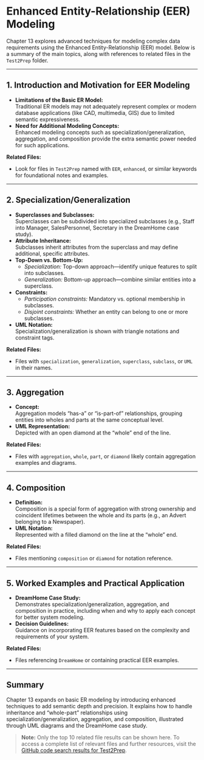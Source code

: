 # Enhanced Entity-Relationship (EER) Modeling

Chapter 13 explores advanced techniques for modeling complex data requirements using the Enhanced Entity-Relationship (EER) model. Below is a summary of the main topics, along with references to related files in the `Test2Prep` folder.

---

## 1. Introduction and Motivation for EER Modeling

- **Limitations of the Basic ER Model:**  
  Traditional ER models may not adequately represent complex or modern database applications (like CAD, multimedia, GIS) due to limited semantic expressiveness.
- **Need for Additional Modeling Concepts:**  
  Enhanced modeling concepts such as specialization/generalization, aggregation, and composition provide the extra semantic power needed for such applications.

**Related Files:**

- Look for files in `Test2Prep` named with `EER`, `enhanced`, or similar keywords for foundational notes and examples.

---

## 2. Specialization/Generalization

- **Superclasses and Subclasses:**  
  Superclasses can be subdivided into specialized subclasses (e.g., Staff into Manager, SalesPersonnel, Secretary in the DreamHome case study).
- **Attribute Inheritance:**  
  Subclasses inherit attributes from the superclass and may define additional, specific attributes.
- **Top-Down vs. Bottom-Up:**
  - _Specialization:_ Top-down approach—identify unique features to split into subclasses.
  - _Generalization:_ Bottom-up approach—combine similar entities into a superclass.
- **Constraints:**
  - _Participation constraints:_ Mandatory vs. optional membership in subclasses.
  - _Disjoint constraints:_ Whether an entity can belong to one or more subclasses.
- **UML Notation:**  
  Specialization/generalization is shown with triangle notations and constraint tags.

**Related Files:**

- Files with `specialization`, `generalization`, `superclass`, `subclass`, or `UML` in their names.

---

## 3. Aggregation

- **Concept:**  
  Aggregation models “has-a” or “is-part-of” relationships, grouping entities into wholes and parts at the same conceptual level.
- **UML Representation:**  
  Depicted with an open diamond at the “whole” end of the line.

**Related Files:**

- Files with `aggregation`, `whole`, `part`, or `diamond` likely contain aggregation examples and diagrams.

---

## 4. Composition

- **Definition:**  
  Composition is a special form of aggregation with strong ownership and coincident lifetimes between the whole and its parts (e.g., an Advert belonging to a Newspaper).
- **UML Notation:**  
  Represented with a filled diamond on the line at the “whole” end.

**Related Files:**

- Files mentioning `composition` or `diamond` for notation reference.

---

## 5. Worked Examples and Practical Application

- **DreamHome Case Study:**  
  Demonstrates specialization/generalization, aggregation, and composition in practice, including when and why to apply each concept for better system modeling.
- **Decision Guidelines:**  
  Guidance on incorporating EER features based on the complexity and requirements of your system.

**Related Files:**

- Files referencing `DreamHome` or containing practical EER examples.

---

## Summary

Chapter 13 expands on basic ER modeling by introducing enhanced techniques to add semantic depth and precision. It explains how to handle inheritance and “whole-part” relationships using specialization/generalization, aggregation, and composition, illustrated through UML diagrams and the DreamHome case study.

> **Note:** Only the top 10 related file results can be shown here. To access a complete list of relevant files and further resources, visit the [GitHub code search results for Test2Prep](https://github.com/230500226/DSS370S/search?q=EER+enhanced+specialization+generalization+aggregation+composition+superclass+subclass+UML+diamond+inherit+whole+part+constraint+DreamHome+in%3Apath+repo%3A230500226%2FDSS370S).
